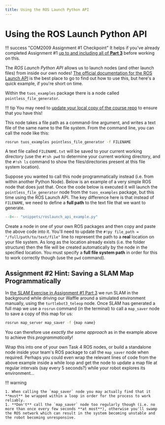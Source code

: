 ```yaml
---  
title: Using the ROS Launch Python API  
---  
```


# Using the ROS Launch Python API 

!!! success "COM2009 Assignment #1 Checkpoint"
    It helps if you've already completed Assignment #1 [up to and including all of **Part 3**](../../com2009/assignment1/part3.md) before working on this.

The *ROS Launch Python API* allows us to launch nodes (and other launch files) from inside our own nodes! [The official documentation for the ROS Launch API](http://wiki.ros.org/roslaunch/API%20Usage) is the best place to go to find out how to use this, but here's a quick example, if you're short on time. 

Within the `tuos_examples` package there is a node called `pointless_file_generator`.

!!! tip
    You may need to [update your local copy of the course repo](../tuos-ros.md#updating) to ensure that you have this!

This node takes a file path as a command-line argument, and writes a text file of the same name to the file system. From the command line, you can call the node like this:

```bash
rosrun tuos_examples pointless_file_generator -f FILENAME
```

A text file called `FILENAME.txt` will be saved to your current working directory (use the `#!sh pwd` to determine your current working directory, and the `#!sh ls` command to show the files/directories present at this file system location).

Suppose you wanted to call this node programmatically instead (i.e. from within another Python Node). Below is an example of a very simple ROS node that does just that. Once the code below is executed it will launch the `pointless_file_generator` node from the `tuos_examples` package, but this time using the ROS Launch API. The key difference here is that instead of `FILENAME`, we need to define a **full path** to the text file that we want to generate.

```python title="roslaunch_api_example.py"
--8<-- "snippets/roslaunch_api_example.py"
```

Create a node in one of your own ROS packages and then copy and paste the above code into it. You'll need to update the `#!py file_path = "/full/path/to/text/file"` line to represent the path to a **real** location on your file system. As long as the location already exists (i.e. the folder structure) then the file will be created automatically by the node in the specified location. You must specify a **full file system path** in order for this to work correctly though (use the `pwd` command).

## Assignment #2 Hint: Saving a SLAM Map Programmatically 

In [the SLAM Exercise in Assignment #1 Part 3](../../com2009/assignment1/part3.md#ex2) we run SLAM in the background while driving our Waffle around a simulated environment manually, using the `turtlebot3_teleop` node. Once SLAM has generated a full map we use a `rosrun` command (in the terminal) to call a `map_saver` node to save a copy of this map for us: 

```bash
rosrun map_server map_saver -f {map name}
```

You can therefore use *exactly the same approach* as in the example above to achieve this *programmatically*!

Wrap this into one of your own Task 4 ROS nodes, or build a standalone node inside your team's ROS package to call the `map_saver` node when required. Perhaps you could even wrap the relevant lines of code from the above example inside a while loop and get the node to update a map file at regular intervals (say every 5 seconds?) while your robot explores its environment...

!!! warning

    1. When calling the `map_saver` node you may actually find that it **must** be wrapped within a loop in order for the process to work reliably.
    1. **Don't** call the `map_saver` node too regularly though (i.e. no more than once every few seconds **at most**), otherwise you'll swamp the ROS network which can result in the system becoming unstable and the robot becoming unresponsive. 
